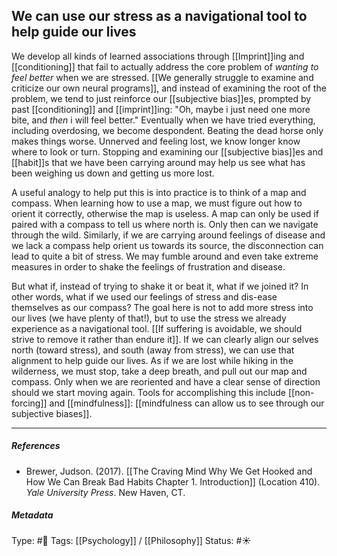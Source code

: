 ## We can use our stress as a navigational tool to help guide our lives # 

We develop all kinds of learned associations through [[Imprint]]ing and [[conditioning]] that fail to actually address the core problem of _wanting to feel better_ when we are stressed. [[We generally struggle to examine and criticize our own neural programs]], and instead of examining the root of the problem, we tend to just reinforce our [[subjective bias]]es, prompted by past [[conditioning]] and [[imprint]]ing: "Oh, maybe i just need one more bite, and _then_ i will feel better." Eventually when we have tried everything, including overdosing, we become despondent. Beating the dead horse only makes things worse. Unnerved and feeling lost, we know longer know where to look or turn. Stopping and examining our [[subjective bias]]es and [[habit]]s that we have been carrying around may help us see what has been weighing us down and getting us more lost. 

A useful analogy to help put this is into practice is to think of a map and compass. When learning how to use a map, we must figure out how to orient it correctly, otherwise the map is useless. A map can only be used if paired with a compass to tell us where north is. Only then can we navigate through the wild. Similarly, if we are carrying around feelings of disease and we lack a compass help orient us towards its source, the disconnection can lead to quite a bit of stress. We may fumble around and even take extreme measures in order to shake the feelings of frustration and disease. 

But what if, instead of trying to shake it or beat it, what if we joined it? In other words, what if we used our feelings of stress and dis-ease themselves as our compass? The goal here is not to add more stress into our lives (we have plenty of that!), but to use the stress we already experience as a navigational tool. [[If suffering is avoidable, we should strive to remove it rather than endure it]]. If we can clearly align our selves north (toward stress), and south (away from stress), we can use that alignment to help guide our lives. As if we are lost while hiking in the wilderness, we must stop, take a deep breath, and pull out our map and compass. Only when we are reoriented and have a clear sense of direction should we start moving again. Tools for accomplishing this include [[non-forcing]] and [[mindfulness]]: [[mindfulness can allow us to see through our subjective biases]].

___

##### References

- Brewer, Judson. (2017). [[The Craving Mind Why We Get Hooked and How We Can Break Bad Habits Chapter 1. Introduction]] (Location 410). _Yale University Press_. New Haven, CT.

##### Metadata

Type: #🔴 
Tags: [[Psychology]] / [[Philosophy]]
Status: #☀️ 